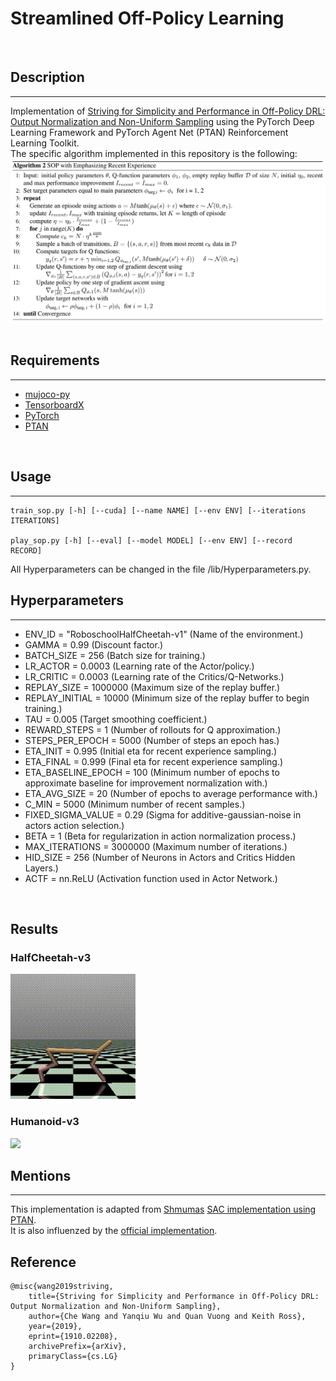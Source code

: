 # Streamlined Off-Policy Learning
<br/>

## Description
------------
Implementation of [Striving for Simplicity and Performance in Off-Policy DRL: Output Normalization and Non-Uniform Sampling](https://arxiv.org/abs/1910.02208) using the PyTorch Deep Learning Framework and PyTorch Agent Net (PTAN) Reinforcement Learning Toolkit. <br>
The specific algorithm implemented in this repository is the following:
<img src="./images/SOP+ERE.png">   
<br/>

## Requirements
------------
*   [mujoco-py](https://github.com/openai/mujoco-py)
*   [TensorboardX](https://github.com/lanpa/tensorboardX)
*   [PyTorch](http://pytorch.org/)
*   [PTAN](https://github.com/Shmuma/ptan)
<br/>

## Usage
------------
```
train_sop.py [-h] [--cuda] [--name NAME] [--env ENV] [--iterations ITERATIONS]

play_sop.py [-h] [--eval] [--model MODEL] [--env ENV] [--record RECORD]
```
All Hyperparameters can be changed in the file /lib/Hyperparameters.py.
<br/>


## Hyperparameters
------------

*   ENV_ID = "RoboschoolHalfCheetah-v1"       (Name of the environment.)
*   GAMMA = 0.99                              (Discount factor.)
*   BATCH_SIZE = 256                          (Batch size for training.)
*   LR_ACTOR = 0.0003                         (Learning rate of the Actor/policy.)
*   LR_CRITIC = 0.0003                        (Learning rate of the Critics/Q-Networks.)
*   REPLAY_SIZE = 1000000                     (Maximum size of the replay buffer.)
*   REPLAY_INITIAL = 10000                    (Minimum size of the replay buffer to begin training.)
*   TAU = 0.005                               (Target smoothing coefficient.)
*   REWARD_STEPS = 1                          (Number of rollouts for Q approximation.)
*   STEPS_PER_EPOCH = 5000                    (Number of steps an epoch has.)
*   ETA_INIT = 0.995                          (Initial eta for recent experience sampling.)
*   ETA_FINAL = 0.999                         (Final eta for recent experience sampling.)
*   ETA_BASELINE_EPOCH = 100                  (Minimum number of epochs to approximate baseline for improvement normalization with.)
*   ETA_AVG_SIZE = 20                         (Number of epochs to average performance with.)
*   C_MIN = 5000                              (Minimum number of recent samples.)
*   FIXED_SIGMA_VALUE = 0.29                  (Sigma for additive-gaussian-noise in actors action selection.)
*   BETA = 1                                  (Beta for regularization in action normalization process.)
*   MAX_ITERATIONS = 3000000                  (Maximum number of iterations.)
*   HID_SIZE = 256                            (Number of Neurons in Actors and Critics Hidden Layers.)
*   ACTF = nn.ReLU                            (Activation function used in Actor Network.)
<br/>


## Results
### HalfCheetah-v3
<img src="./videos/SOP-HalfCheetah-v3.gif">
<br/>

### Humanoid-v3
<img src="./videos/SOP-Humanoid-v3.gif">
<br/>


## Mentions
------------
This implementation is adapted from [Shmumas](https://github.com/Shmuma) [SAC implementation using PTAN](https://github.com/PacktPublishing/Deep-Reinforcement-Learning-Hands-On-Second-Edition/blob/sac-experiment/Chapter19/06_train_sac.py). <br/>
It is also influenzed by the [official implementation](https://github.com/AutumnWu/Streamlined-Off-Policy-Learning).
<br/>


## Reference
```shell
@misc{wang2019striving,
    title={Striving for Simplicity and Performance in Off-Policy DRL: Output Normalization and Non-Uniform Sampling},
    author={Che Wang and Yanqiu Wu and Quan Vuong and Keith Ross},
    year={2019},
    eprint={1910.02208},
    archivePrefix={arXiv},
    primaryClass={cs.LG}
}
```
